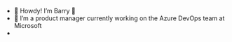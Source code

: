 - 👋 Howdy! I’m Barry 👋
- 🌱 I’m a product manager currently working on the Azure DevOps team at Microsoft
- 

<!---
bawolfso/bawolfso is a ✨ special ✨ repository because its `README.md` (this file) appears on your GitHub profile.
You can click the Preview link to take a look at your changes.
--->
